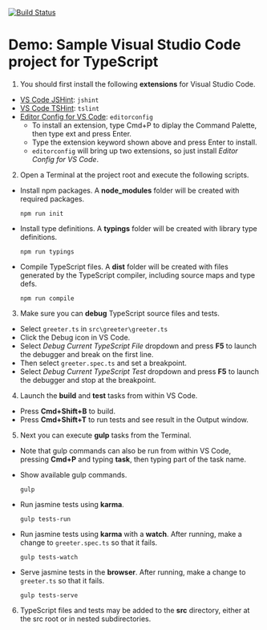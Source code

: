 [![Build Status](https://travis-ci.org/tonysneed/Demo.VSCode.TypeScript.svg?branch=master)](https://travis-ci.org/tonysneed/Demo.VSCode.TypeScript)
# Demo: Sample Visual Studio Code project for TypeScript

1. You should first install the following **extensions** for Visual Studio Code.
  - [VS Code JSHint](https://marketplace.visualstudio.com/items?itemName=dbaeumer.jshint): ```jshint```
  - [VS Code TSHint](https://marketplace.visualstudio.com/items?itemName=eg2.tslint): ```tslint```
  - [Editor Config for VS Code](https://marketplace.visualstudio.com/items?itemName=chrisdias.vscodeEditorConfig): ```editorconfig```
    + To install an extension, type Cmd+P to diplay the Command Palette, then type ext and press Enter.
    + Type the extension keyword shown above and press Enter to install.
    + ```editorconfig``` will bring up two extensions, so just install *Editor Config for VS Code*.

2. Open a Terminal at the project root and execute the following scripts.

  - Install npm packages. A **node_modules** folder will be created with 
    required packages.

    ```
    npm run init
    ```
    
  - Install type definitions. A **typings** folder will be created 
    with library type definitions.
    
    ```
    npm run typings
    ```
    
  - Compile TypeScript files. A **dist** folder will be created with files
    generated by the TypeScript compiler, including source maps and type defs.
  
    ```
    npm run compile
    ```

3. Make sure you can **debug** TypeScript source files and tests.

  - Select `greeter.ts` in `src\greeter\greeter.ts`
  - Click the Debug icon in VS Code.
  - Select *Debug Current TypeScript File* dropdown and press **F5** to launch
    the debugger and break on the first line.
  - Then select `greeter.spec.ts` and set a breakpoint.
  - Select *Debug Current TypeScript Test* dropdown and press **F5** to launch
    the debugger and stop at the breakpoint.
    
4. Launch the **build** and **test** tasks from within VS Code.

  - Press **Cmd+Shift+B** to build.
  - Press **Cmd+Shift+T** to run tests and see result in the Output window.

5. Next you can execute **gulp** tasks from the Terminal.

  - Note that gulp commands can also be run from within VS Code, pressing
    **Cmd+P** and typing **task**, then typing part of the task name.

  - Show available gulp commands.
  
    ```
    gulp
    ```

  - Run jasmine tests using **karma**.
  
    ```
    gulp tests-run
    ```

  - Run jasmine tests using **karma** with a **watch**.
    After running, make a change to `greeter.spec.ts` so that it fails.
  
    ```
    gulp tests-watch
    ```

  - Serve jasmine tests in the **browser**.
    After running, make a change to `greeter.ts` so that it fails.
  
    ```
    gulp tests-serve
    ```

6. TypeScript files and tests may be added to the **src** directory, 
   either at the src root or in nested subdirectories.
   
